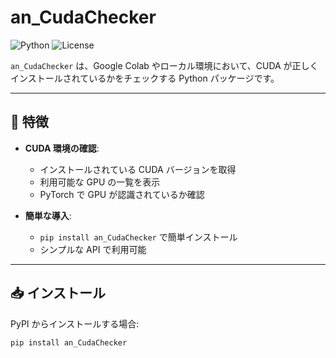 # an_CudaChecker

![Python](https://img.shields.io/badge/python-3.8+-blue.svg)
![License](https://img.shields.io/badge/license-MIT-green.svg)

`an_CudaChecker` は、Google Colab やローカル環境において、CUDA が正しくインストールされているかをチェックする Python パッケージです。

---

## 🚀 特徴
- **CUDA 環境の確認**:
  - インストールされている CUDA バージョンを取得
  - 利用可能な GPU の一覧を表示
  - PyTorch で GPU が認識されているか確認

- **簡単な導入**:
  - `pip install an_CudaChecker` で簡単インストール
  - シンプルな API で利用可能

---

## 📥 インストール

PyPI からインストールする場合:

```sh
pip install an_CudaChecker